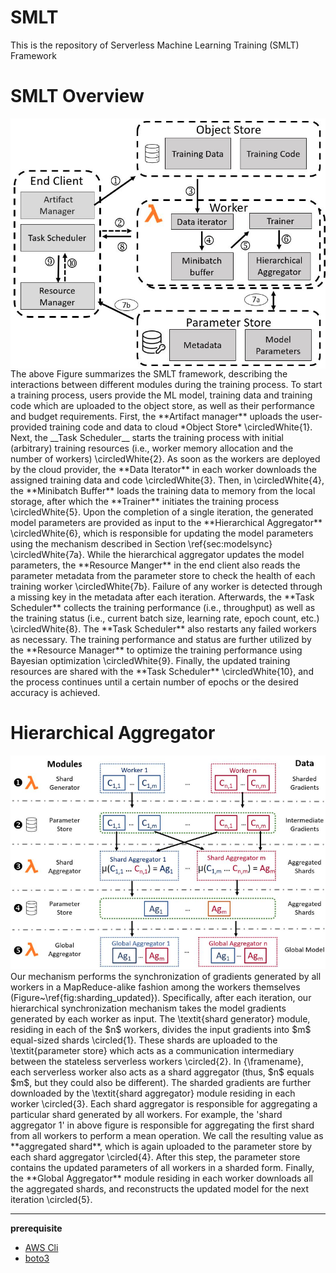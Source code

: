 # SMLT 


This is the repository of Serverless Machine Learning Training (SMLT) Framework

# SMLT Overview
<img align="center" src=https://github.com/Iam-ahsan/SMLT/blob/main/figures/overview.png>
The above Figure summarizes the SMLT framework, describing the interactions between different modules during the training process. To start a training process, users provide the ML model, training data and training code which are uploaded to the object store, as well as their performance and budget requirements. First, the **Artifact manager** uploads the user-provided training code and data to cloud *Object Store* \circledWhite{1}. Next, the __Task Scheduler__ starts the training process with initial (arbitrary) training resources (i.e., worker memory allocation and the number of workers) \circledWhite{2}. As soon as the workers are deployed by the cloud provider, the **Data Iterator** in each worker  downloads the assigned training data and code \circledWhite{3}. Then, in \circledWhite{4}, the **Minibatch Buffer** loads the training data to memory from the local storage, after which the **Trainer** initiates the  training process \circledWhite{5}. Upon the completion of a single iteration,  the generated model parameters are provided as input to the **Hierarchical Aggregator** \circledWhite{6}, which is responsible for updating the model parameters using the mechanism described in Section \ref{sec:modelsync} \circledWhite{7a}. While the hierarchical aggregator updates the model parameters, the **Resource Manger** in the end client also reads the parameter metadata from the parameter store to check the health of each training worker \circledWhite{7b}. Failure of any worker is detected through a missing key in the metadata after each iteration. Afterwards, the **Task Scheduler** collects the training performance (i.e., throughput) as well as the training status (i.e., current batch size, learning rate, epoch count, etc.) \circledWhite{8}. The **Task Scheduler** also restarts any failed workers as necessary. The training performance and status are further utilized by the **Resource Manager** to optimize the training performance using Bayesian optimization \circledWhite{9}. Finally, the updated training resources are shared with the **Task Scheduler** \circledWhite{10}, and the process continues until a certain number of epochs or the desired accuracy is achieved.

# Hierarchical Aggregator 
<img aligh=center src=https://github.com/Iam-ahsan/SMLT/blob/main/figures/Shard%20Aggregator.png>
Our mechanism performs the synchronization of gradients generated by all workers in a MapReduce-alike fashion among the workers themselves (Figure~\ref{fig:sharding_updated}). Specifically, after each iteration, our hierarchical synchronization mechanism takes the model gradients generated by each worker as input.  The \textit{shard generator} module,  residing in each of the $n$ workers, divides the input gradients into $m$ equal-sized shards \circled{1}. These shards are uploaded to the \textit{parameter store}  which acts as a communication intermediary between the stateless serverless workers \circled{2}. 
In {\framename}, each serverless worker also acts as a shard aggregator (thus, $n$ equals $m$, but they could also be different).
The sharded gradients are further downloaded by the \textit{shard aggregator} module  residing in each worker \circled{3}.  Each shard aggregator is responsible for aggregating a particular shard generated by all workers. For example, the 'shard aggregator 1' in above figure is responsible for aggregating the first shard from all workers to perform a mean operation. We call the resulting value as **aggregated shard**, which is again uploaded to the parameter store  by each shard aggregator \circled{4}. After this step, the parameter store contains the updated parameters of all workers in a sharded form. Finally, the **Global Aggregator** module residing in each worker downloads all the aggregated shards, and reconstructs the updated model for the next iteration \circled{5}.

---
**prerequisite**
- [AWS  Cli](https://aws.amazon.com/cli/)
- [boto3](https://boto3.amazonaws.com/v1/documentation/api/latest/index.html)
